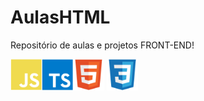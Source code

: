 # AulasHTML
Repositório de aulas e projetos FRONT-END!
<p>
<img align="center" alt="Diegofm1991-Js" height="50" width="50" src="https://raw.githubusercontent.com/devicons/devicon/master/icons/javascript/javascript-plain.svg"><img align="center" alt="Diegofm1991-Ts" height="50" width="50" src="https://raw.githubusercontent.com/devicons/devicon/master/icons/typescript/typescript-plain.svg"><img align="center" alt="Diegofm1991-HTML" height="50" width="50" src="https://raw.githubusercontent.com/devicons/devicon/master/icons/html5/html5-original.svg">
<img align="center" alt="DiegoFM1991-CSS" height="50" width="50" src="https://raw.githubusercontent.com/devicons/devicon/master/icons/css3/css3-original.svg">
</p>
